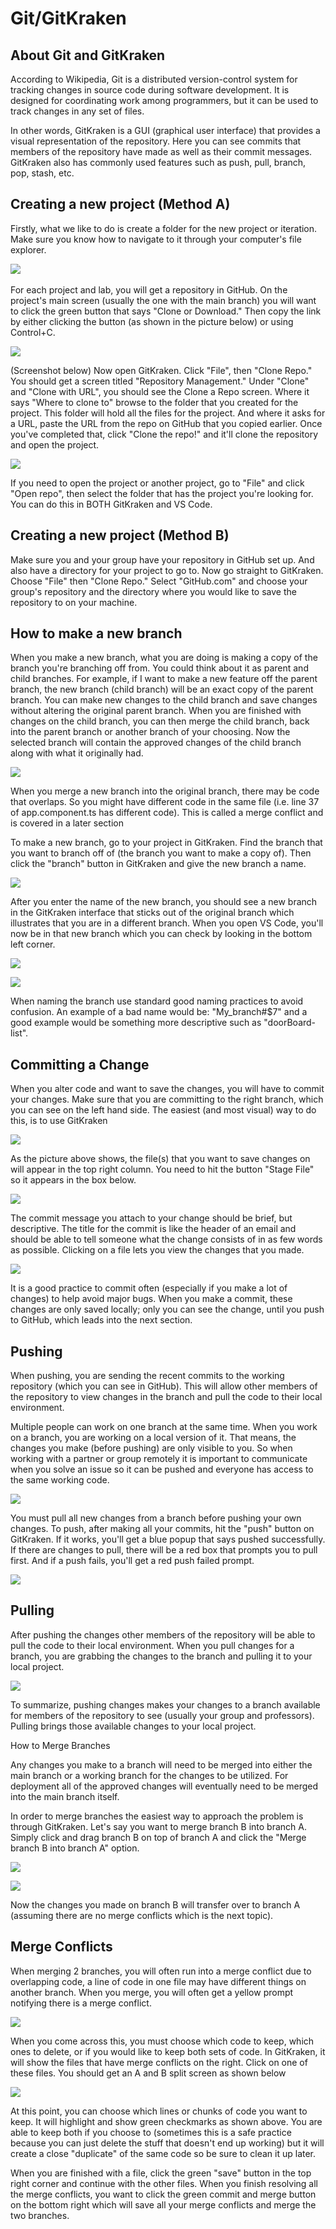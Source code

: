 # Git/GitKraken

## About Git and GitKraken

According to Wikipedia, Git is a distributed version-control system for tracking changes in source code during software development. It is designed for coordinating work among programmers, but it can be used to track changes in any set of files. 

In other words, GitKraken is a GUI (graphical user interface) that provides a visual representation of the repository. Here you can see commits that members of the repository have made as well as their commit messages. GitKraken also has commonly used features such as push, pull, branch, pop, stash, etc.

## Creating a new project (Method A)

Firstly, what we like to do is create a folder for the new project or iteration. Make sure you know how to navigate to it through your computer's file explorer.

![](https://lh4.googleusercontent.com/UZQO1qyI1xjjgxC39tQYXvuXfOKhULM9VTXCH1POzKcG570ZqioVnljctmyougqB6mvtBrG747tpopwriJbYRwEp1gMsGXFcV_BxqEoNN-Jcw3re93tAeYIYWDEag7u0acctlU_B) 

For each project and lab, you will get a repository in GitHub. On the project's main screen (usually the one with the main branch) you will want to click the green button that says "Clone or Download." Then copy the link by either clicking the button (as shown in the picture below) or using Control+C.

![](https://lh3.googleusercontent.com/DNKAdlhIwP9moRURQwOktAK4ntV0_UbKUVsSkfz1tqyzaoqG_yxFeqFahxwceGfIM0fJeN0ogug0tnBwnlRGLMu3QCdyc2_639pj-BnjQ7LaaIhnb-XnRsZtoQPmq6GRkvSbiu5O)

(Screenshot below) Now open GitKraken. Click "File", then "Clone Repo." You should get a screen titled "Repository Management." Under "Clone" and "Clone with URL", you should see the Clone a Repo screen. Where it says "Where to clone to" browse to the folder that you created for the project. This folder will hold all the files for the project. And where it asks for a URL, paste the URL from the repo on GitHub that you copied earlier. Once you've completed that, click "Clone the repo!" and it'll clone the repository and open the project.

![](https://lh3.googleusercontent.com/tkB0IWjyU8gngTX8O90wqVi4OIF-RBuHvIkXF5za4ApoBE2pmNIT_pkDDdAlTY3kvmrOINxU7Ic2idzAG_3EPQieCjx_hX24HQOC5Z49lH6VMjNw4isb98vKv_a8IOlC8nFZ1jCK)

If you need to open the project or another project, go to "File" and click "Open repo", then select the folder that has the project you're looking for. You can do this in BOTH GitKraken and VS Code.

## Creating a new project (Method B)

Make sure you and your group have your repository in GitHub set up. And also have a directory for your project to go to. Now go straight to GitKraken. Choose "File" then "Clone Repo." Select "GitHub.com" and choose your group's repository and the directory where you would like to save the repository to on your machine.

## How to make a new branch

When you make a new branch, what you are doing is making a copy of the branch you're branching off from. You could think about it as parent and child branches. For example, if I want to make a new feature off the parent branch, the new branch (child branch) will be an exact copy of the parent branch. You can make new changes to the child branch and save changes without altering the original parent branch. When you are finished with changes on the child branch, you can then merge the child branch, back into the parent branch or another branch of your choosing. Now the selected branch will contain the approved changes of the child branch along with what it originally had.

![](https://lh3.googleusercontent.com/2XFh9jf4bF21dPx3j2AsihUQRJlGy5NB8gkz9DN8G8KY4gQu7PrfTdZY_aMvhv3pA0Tvz1iV7NA8mYE4n_yJrQciGYjU7_HMJWmPJ5SogbZ6hfXF4mGJiMV04qySDWsA8rR17XQZ)

When you merge a new branch into the original branch, there may be code that overlaps. So you might have different code in the same file (i.e. line 37 of app.component.ts has different code). This is called a merge conflict and is covered in a later section

To make a new branch, go to your project in GitKraken. Find the branch that you want to branch off of (the branch you want to make a copy of). Then click the "branch" button in GitKraken and give the new branch a name.

![](https://lh4.googleusercontent.com/d3cD4a_H3l96JDL1NJuBWqm7yQzBaFzaPbwSnC-0TVBjUEYnbmuhY4Ni7W62vhcBCP289ewJQW_ekTER-BVDAQQgLUY1iZT7aOV3MH0CpM3zdfthwIlq5z1kGpIqYs6mmg4OZQrJ)

After you enter the name of the new branch, you should see a new branch in the GitKraken interface that sticks out of the original branch which illustrates that you are in a different branch. When you open VS Code, you'll now be in that new branch which you can check by looking in the bottom left corner.

![](https://lh5.googleusercontent.com/jQ7UNsNtDX9ieKzzi4VHLorUnWqrIrYlR_bxu0vApfyEsczPPS636gA3PwYVDzdYyZb3hhihQd8L8pBtWU_z551LVdUgGnZTbHFj-45vsJLEAuuVVJombJB4CI7UGMbUjq5-GJ-2)

![](https://lh4.googleusercontent.com/2ONyGKGeb8rKbDG57jJ8sQPFrWel7YTcINXCuB8k7URbz_ApdUW4-JaG3HeoFr8-iFHhgbBBmvaHS-L95Cclg4UJqAwTuGNn0X3APy6PpJG2hfnuhtSKZF68RmTFEtymicBgbXGU)

When naming the branch use standard good naming practices to avoid confusion. An example of a bad name would be: "My_branch#$7" and a good example would be something more descriptive such as "doorBoard-list".

## Committing a Change

When you alter code and want to save the changes, you will have to commit your changes. Make sure that you are committing to the right branch, which you can see on the left hand side. The easiest (and most visual) way to do this, is to use GitKraken

![](https://lh5.googleusercontent.com/dVGJLuGx2yRG9CqdoPeQT62-wZW7wlxNiY6PvgqlCeGTYX_yASMQVFPFiyWTCdpy7dSrNVwYfSByPiTbUkNawUBpf4CVK80kApQVt8Y6jENAFR5ubhLIf2-nQBH6-fUhT3tTxIJh)

As the picture above shows, the file(s) that you want to save changes on will appear in the top right column. You need to hit the button "Stage File" so it appears in the box below.

![](https://lh4.googleusercontent.com/EX_YO1njlqms2ojuuWxIru5B9JlhMBEtKCcsdzHA6Y9R3PTf4d1KXh1Xyz5r3YbbWsbeoCXMTnS00opmb_5kKKqEUwpH_BHApz5SViJ4IjCLOUQF3YHf-7foeXzBo36vUxTY7LtN)

The commit message you attach to your change should be brief, but descriptive. The title for the commit is like the header of an email and should be able to tell someone what the change consists of in as few words as possible. Clicking on a file lets you view the changes that you made.

![](https://lh3.googleusercontent.com/uTrDmtnsP2lB9cAXzLFDcp4C1EAT40TLgyQFJ1gxGJN3nUhLw8xb1A9wwguNOl5PxKA0RCwS-Ytjgcu2x04PMb79Icos5QkEs5rOm4rvMUzHrrI5P0Z8FV_IRCG-CsJWFp3efTQG)

It is a good practice to commit often (especially if you make a lot of changes) to help avoid major bugs. When you make a commit, these changes are only saved locally; only you can see the change, until you push to GitHub, which leads into the next section.

## Pushing

When pushing, you are sending the recent commits to the working repository (which you can see in GitHub). This will allow other members of the repository to view changes in the branch and pull the code to their local environment. 

Multiple people can work on one branch at the same time. When you work on a branch, you are working on a local version of it. That means, the changes you make (before pushing) are only visible to you. So when working with a partner or group remotely it is important to communicate when you solve an issue so it can be pushed and everyone has access to the same working code.

![](https://lh3.googleusercontent.com/nALzV6pKu6nTQdfAmxWGGkwPZltqg7yDl5xf38_JKfHHY88W6Urm9NPLcSv2DJFmwp0K88zwcIMEZr9vqKDuh04omVmNAaO0t4_3nuU8JjHQGaf3avYG9KD11lH8bzvfgDi06RS5)

You must pull all new changes from a branch before pushing your own changes. To push, after making all your commits, hit the "push" button on GitKraken. If it works, you'll get a blue popup that says pushed successfully. If there are changes to pull, there will be a red box that prompts you to pull first. And if a push fails, you'll get a red push failed prompt.

![](https://lh6.googleusercontent.com/P_ZCnN5Jvc9O4FIX76u5hbRFdXpWnJrrS863Ukz7mwaIAfnfqvHB_ZZrhbNYCb9rxCOLUiQvOc1cx4_9zpXo6D9U1S9ILmhh_tznisTekbPYgdFylj8-FTOYdygIqhj3AjlRBAOh)

## Pulling

After pushing the changes other members of the repository will be able to pull the code to their local environment. When you pull changes for a branch, you are grabbing the changes to the branch and pulling it to your local project.

![](https://lh3.googleusercontent.com/VOKH7KNh7-ZJBaU-m61oIZNhfHPnTyrLezBjt19GZEoH-3WLOH7OIu_QCvsqsTvVYWOuxxlTNNmYEWJc3Azask7hQEMMj_MJA49RiD5jjPlKNa4apF4P83BpYW8UIYKLaJH4hFkX)

To summarize, pushing changes makes your changes to a branch available for members of the repository to see (usually your group and professors). Pulling brings those available changes to your local project.

How to Merge Branches

Any changes you make to a branch will need to be merged into either the main branch or a working branch for the changes to be utilized. For deployment all of the approved changes will eventually need to be merged into the main branch itself. 

In order to merge branches the easiest way to approach the problem is through GitKraken. Let's say you want to merge branch B into branch A. Simply click and drag branch B on top of branch A and click the "Merge branch B into branch A" option.

![](https://lh5.googleusercontent.com/9KWGzMtUnjQxkATwEOp7yNE3SsS0FmDVrhPoZCVpr8rLJG-U2UXDEGDPQW4IDdzoM0C0cQa6WG8ozKngpKj-PB0gq42ei0sh7r-TjZIPvl2lFAB1BVjs8yYcTQFQ7QCtKXiLyReM)

![](https://lh3.googleusercontent.com/JqEFgdrbvsiKbrrysKlIlw984edUd9uQbefzpPUkAOxVT8wD_HHU4-NRn65z8ibsX5maUhNI_uI5C_oMBqZWXn9941MTWN8DxCJ5OJmd20OiX-Xzpm8tGKL9xo1TAal0fL7cXl2O)

Now the changes you made on branch B will transfer over to branch A (assuming there are no merge conflicts which is the next topic). 

## Merge Conflicts

When merging 2 branches, you will often run into a merge conflict due to overlapping code, a line of code in one file may have different things on another branch. When you merge, you will often get a yellow prompt notifying there is a merge conflict.

![](https://lh5.googleusercontent.com/mlIfEcK6F2nAW0sx_QChogNzMDHk2XNfT2V7OzfxsLehphuGs4aqYZ3GaS4lnsOv4ZDq5Qxm4PiKOIVFOAsEiDXfADtxzIiShTP-FhWA3acNwB3dQiBGBufxqAktuXeOdCTxnt5D)

When you come across this, you must choose which code to keep, which ones to delete, or if you would like to keep both sets of code. In GitKraken, it will show the files that have merge conflicts on the right. Click on one of these files. You should get an A and B split screen as shown below

![](https://lh6.googleusercontent.com/mbrN-e3MmH8SkEhtqBvWw27y0y54XsTaMa261R_M7AFihzKnaU1Qjsox5JheBc7qIuPvPzw4OR3yh9tbnIAT-om11_QPT0up4Vwg5Z2ZT_dhAj76xHmYIHAY2DUuEbwJyzGdu2qV)

At this point, you can choose which lines or chunks of code you want to keep. It will highlight and show green checkmarks as shown above. You are able to keep both if you choose to (sometimes this is a safe practice because you can just delete the stuff that doesn't end up working) but it will create a close "duplicate" of the same code so be sure to clean it up later.

When you are finished with a file, click the green "save" button in the top right corner and continue with the other files. When you finish resolving all the merge conflicts, you want to click the green commit and merge button on the bottom right which will save all your merge conflicts and merge the two branches.